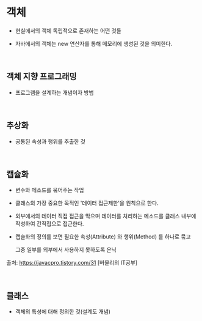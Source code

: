 객체 
===============

- 현실에서의 객체 독립적으로 존재하는 어떤 것들

- 자바에서의 객체는 new 연산자를 통해 메모리에 생성된 것을 의미한다. 

<br/>

## 객체 지향 프로그래밍

- 프로그램을 설계하는 개념이자 방법

<br/>

## 추상화 

- 공통된 속성과 행위를 추출한 것

<br/>

## 캡슐화

- 변수와 메소드를 묶어주는 작업

- 클래스의 가장 중요한 목적인 '데이터 접근제한'을 원칙으로 한다.

- 외부에서의 데이터 직접 접근을 막으며 데이터를 처리하는 메소드를 클래스 내부에 작성하여 간적접으로 접근한다.

- 캡슐화의 정의를 보면 필요한 속성(Attribute) 와 행위(Method) 를 하나로 묶고

    그중 일부를 외부에서 사용하지 못하도록 은닉

출처: https://javacpro.tistory.com/31 [버물리의 IT공부]

<br/>

## 클래스

- 객체의 특성에 대해 정의한 것(설계도 개념)
